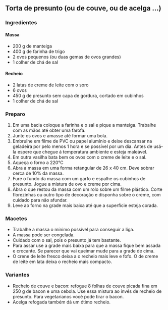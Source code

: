 ## Torta de presunto (ou de couve, ou de acelga ...)

### Ingredientes
#### Massa
* 200 g de manteiga
* 400 g de farinha de trigo
* 2 ovos pequenos (ou duas gemas de ovos grandes)
* 1 colher de chá de sal

#### Recheio
* 2 latas de creme de leite com o soro
* 6 ovos
* 450 g de presunto sem capa de gordura, cortado em cubinhos
* 1 colher de chá de sal

### Preparo
1. Em uma bacia coloque a farinha e o sal e pique a manteiga. Trabalhe com as mãos até obter uma farofa.
2. Junte os ovos e amasse até formar uma bola.
3. Embrulhe em filme de PVC ou papel alumínio e deixe descansar na geladeira por pelo menos 1 hora e se possível por um dia. Antes de usá-la espere que chegue á temperatura ambiente e esteja maleável.
4. Em outra vasilha bata bem os ovos com o creme de leite e o sal.
5. Aqueça o forno a 220°C
6. Abra a massa em uma forma retangular de 26 x 40 cm. Deve sobrar cerca de 10% da massa.
7. Fure o fundo da massa com um garfo e espalhe os cubinhos de presunto. Jogue a mistura de ovo e creme por cima.
8. Abra o que restou da massa com um rolo sobre um filme plástico. Corte florezinhas ou outro tipo de decoração e disponha sobre o creme, com cuidado para não afundar.
9. Leve ao forno na grade mais baixa até que a superfície esteja corada.

### Macetes

* Trabalhe a massa o mínimo possível para conseguir a liga.
* A massa pode ser congelada. 
* Cuidado com o sal, pois o presunto já tem bastante.
* Para assar use a grade mais baixa para que a massa fique bem assada
  e crocante. Se parecer que vai queimar mude para a grade de cima.
* O crene de leite fresco deixa a o recheio mais leve e fofo. O de
  creme de leite em lata deixa o recheio mais compacto.

### Variantes

* Recheio de couve e bacon: refogue 8 folhas de couve picada fina em
  250 g de bacon e uma cebola. Use essa mistura ao invés de recheio de
  presunto. Para vegetarianos você pode tirar o bacon.
* Acelga refogada também dá um ótimo recheio.
